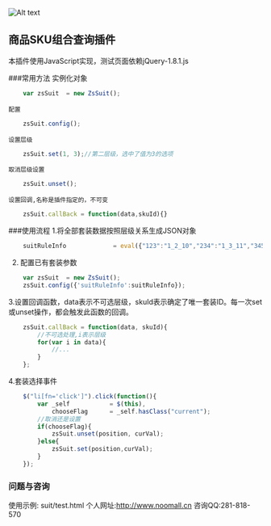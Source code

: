 ![Alt text](http://oph42y401.bkt.clouddn.com/Upload-Image-20170914120734_420.png)

## 商品SKU组合查询插件
本插件使用JavaScript实现，测试页面依赖jQuery-1.8.1.js

###常用方法
    实例化对象
```javascript
    var zsSuit  = new ZsSuit();

```

    配置
```javascript
    zsSuit.config();
```

    设置层级
```javascript
    zsSuit.set(1, 3);//第二层级，选中了值为3的选项
```

    取消层级设置
```javascript
    zsSuit.unset();
```

    设置回调,名称是插件指定的，不可变
```javascript
    zsSuit.callBack = function(data,skuId){}
```


###使用流程
1.将全部套装数据按照层级关系生成JSON对象
```javascript
    suitRuleInfo             = eval({"123":"1_2_10","234":"1_3_11","345":"2_3_10","456":"3_1_11","789":"4_1_10"});
```

2. 配置已有套装参数
```javascript
    var zsSuit  = new ZsSuit();
    zsSuit.config({'suitRuleInfo':suitRuleInfo});
```

3.设置回调函数，data表示不可选层级，skuId表示确定了唯一套装ID。每一次set或unset操作，都会触发此函数的回调。
```javascript
    zsSuit.callBack = function(data, skuId){
        //不可选处理,i表示层级
        for(var i in data){
            //...
        }
    };
```
        
4.套装选择事件
```javascript
    $("li[fn='click']").click(function(){
        var _self           = $(this),
            chooseFlag      = _self.hasClass("current");
        //取消还是设置
        if(chooseFlag){
            zsSuit.unset(position, curVal);
        }else{
            zsSuit.set(position,curVal);
        }
    });
```

### 问题与咨询
使用示例: suit/test.html
个人网址:http://www.noomall.cn
咨询QQ:281-818-570

